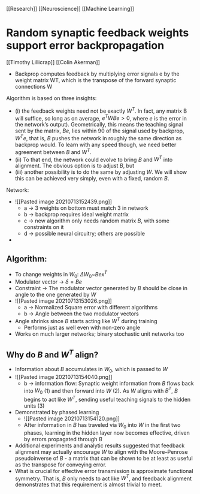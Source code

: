 [[Research]] [[Neuroscience]] [[Machine Learning]]

# Random synaptic feedback weights support error backpropagation
[[Timothy Lillicrap]] [[Colin Akerman]]

- Backprop computes feedback by multiplying error signals e by the weight matrix WT, which is the transpose of the forward synaptic connections W

Algorithm is based on three insights: 
- (i) the feedback weights need not be exactly $W^T$. In fact, any matrix B will suffice, so long as on average, $e^TWBe>0$, where $e$ is the error in the network’s output). Geometrically, this means the teaching signal sent by the matrix, $Be$, lies within 90 of the signal used by backprop, $W^Te$, that is, $B$ pushes the network in roughly the same direction as backprop would. To learn with any speed though, we need better agreement between $B$ and $W^T$. 
- (ii) To that end, the network could evolve to bring $B$ and $W^T$ into alignment. The obvious option is to adjust $B$, but 
- (iii) another possibility is to do the same by adjusting $W$. We will show this can be achieved very simply, even with a fixed, random $B$.

Network:
- ![[Pasted image 20210713152439.png]]
	- a -> 3 weights on bottom must match 3 in network
	- b -> backprop requires ideal weight matrix
	- c -> new algorithm only needs random matrix $B$, with some constraints on it
	- d -> possible neural circuitry; others are possible
-
## Algorithm:
- To change weights in $W_0$: $\Delta W_0$~$Bex^T$
- Modulator vector -> $\delta=Be$
- Constraint -> The modulator vector generated by $B$ should be close in angle to the one generated by $W$
- ![[Pasted image 20210713153026.png]]
	- a -> Normalized Square error with different algorithms
	- b -> Angle between the two modulator vectors
- Angle shrinks since $B$ starts acting like $W^T$ during training
	- Performs just as well even with non-zero angle
- Works on much larger networks; binary stochastic unit networks too

## Why do $B$ and $W^T$ align?
- Information about $B$ accumulates in $W_0$, which is passed to $W$ 
- ![[Pasted image 20210713154040.png]]
	- b -> information flow: Synaptic weight information from $B$ flows back into $W_0$ (1) and then forward into $W$ (2). As $W$ aligns with $B^T$, $B$ begins to act like $W^T$, sending useful teaching signals to the hidden units (3)
- Demonstrated by phased learning
	- ![[Pasted image 20210713154120.png]]
	- After information in $B$ has traveled via $W_0$ into $W$ in the first two phases, learning in the hidden layer now becomes effective, driven by errors propagated through $B$
- Additional experiments and analytic results suggested that feedback alignment may actually encourage $W$ to align with the Moore–Penrose pseudoinverse of $B$ - a matrix that can be shown to be at least as useful as the transpose for conveying error.
- What is crucial for effective error transmission is approximate functional symmetry. That is, $B$ only needs to act like $W^T$, and feedback alignment demonstrates that this requirement is almost trivial to meet.